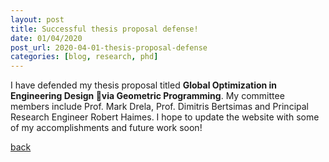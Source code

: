 ```yaml
---
layout: post
title: Successful thesis proposal defense!
date: 01/04/2020
post_url: 2020-04-01-thesis-proposal-defense
categories: [blog, research, phd]
---
```


I have defended my thesis proposal titled **Global Optimization in Engineering Design via Geometric Programming**.
My committee members include Prof. Mark Drela, Prof. Dimitris Bertsimas and Principal Research Engineer
Robert Haimes. I hope to update the website with some of my accomplishments and future
work soon! 

[back](./)
